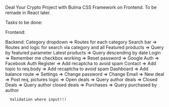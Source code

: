 Deal Your Crypto Project with Bulma CSS Framework on Frontend. To be remade in React later.

Tasks to be done:

Frontend:


Backend:
    Category dropdown => Routes for each category
    Search bar => Routes and logic for search via category and all
    Featured products => Query by featured parameter
    Latest products => Query descending by date
    Login => Remember me checkbox working
          => Reset password
          => Google Auth
          => Facebook Auth
    Register => Add recaptcha to avoid spam
    Contact => Add topic to req.body
            => Add recaptcha to avoid spam
    Dashboard => Add balance route
              => Settings
                 => Change password
                 => Change Email
              => New deal
                 => Post req, pictures logic
              => Open deals
                 => Query author deals
              => Closed Deals
                 => Query author closed deals
              => Purchases
                 => Query purchased by author

      Validation where input!!!

